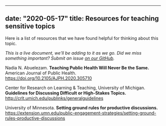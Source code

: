 
---
date: "2020-05-17"
title:  Resources for teaching sensitive topics
---

Here is a list of resources that we have found helpful for thinking about this topic. 

_This is a live document, we'll be adding to it as we go. Did we miss something important? Submit an issue [on our GitHub](https://github.com/LucyMcGowan/teaching-in-coronavirus-era/issues)._

Nadia N. Abuelezam. **Teaching Public Health Will Never Be the Same.** American Journal of Public Health. https://doi.org/10.2105/AJPH.2020.305710

Center for Research on Learning & Teaching, University of Michigan. **Guidelines for Discussing Difficult or High-Stakes Topics.** http://crlt.umich.edu/publinks/generalguidelines

University of Minnesota. **Setting ground rules for productive discussions.** https://extension.umn.edu/public-engagement-strategies/setting-ground-rules-productive-discussions

